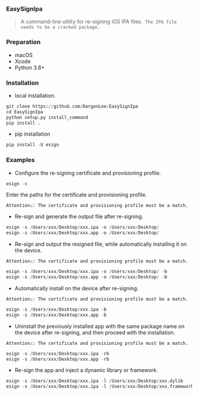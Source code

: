 ### EasySignIpa

> A command-line utility for re-signing iOS IPA files.` The IPA file needs to be a cracked package.`

### Preparation

- macOS
- Xcode
- Python 3.8+

### Installation

- local installation.

```python
git clone https://github.com/DargonLee/EasySignIpa
cd EasySignIpa
python setup.py install_command
pip install .
```

- pip installation

```python
pip install -U esign
```

### Examples

- Configure the re-signing certificate and provisioning profile.

```python
esign -c
```
Enter the paths for the certificate and provisioning profile.

`Attention⚠️: The certificate and provisioning profile must be a match.`

- Re-sign and generate the output file after re-signing.

```python
esign -s /Users/xxx/Desktop/xxx.ipa -o /Users/xxx/Desktop/
esign -s /Users/xxx/Desktop/xxx.app -o /Users/xxx/Desktop/
```

- Re-sign and output the resigned file, while automatically installing it on the device.

`Attention⚠️: The certificate and provisioning profile must be a match.`

```python   
esign -s /Users/xxx/Desktop/xxx.ipa -o /Users/xxx/Desktop/ -b
esign -s /Users/xxx/Desktop/xxx.app -o /Users/xxx/Desktop/ -b
```

- Automatically install on the device after re-signing.

`Attention⚠️: The certificate and provisioning profile must be a match.`
```python
esign -s /Users/xxx/Desktop/xxx.ipa -b
esign -s /Users/xxx/Desktop/xxx.app -b
```


- Uninstall the previously installed app with the same package name on the device after re-signing, and then proceed with the installation.

`Attention⚠️: The certificate and provisioning profile must be a match.`
```python
esign -s /Users/xxx/Desktop/xxx.ipa -rb
esign -s /Users/xxx/Desktop/xxx.app -rb
```

- Re-sign the app and inject a dynamic library or framework.

```python
esign -s /Users/xxx/Desktop/xxx.ipa -l /Users/xxx/Desktop/xxx.dylib
esign -s /Users/xxx/Desktop/xxx.ipa -l /Users/xxx/Desktop/xxx.framework
```
